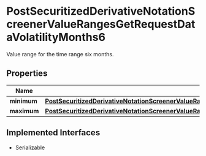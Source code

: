 

# PostSecuritizedDerivativeNotationScreenerValueRangesGetRequestDataVolatilityMonths6

Value range for the time range six months.

## Properties

Name | Type | Description | Notes
------------ | ------------- | ------------- | -------------
**minimum** | [**PostSecuritizedDerivativeNotationScreenerValueRangesGetRequestDataCurrentInterestRateValueMinimum**](PostSecuritizedDerivativeNotationScreenerValueRangesGetRequestDataCurrentInterestRateValueMinimum.md) |  |  [optional]
**maximum** | [**PostSecuritizedDerivativeNotationScreenerValueRangesGetRequestDataKeyFiguresBreakEvenDistanceRelativeMaximum**](PostSecuritizedDerivativeNotationScreenerValueRangesGetRequestDataKeyFiguresBreakEvenDistanceRelativeMaximum.md) |  |  [optional]


## Implemented Interfaces

* Serializable


